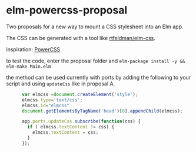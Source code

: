 # elm-powercss-proposal

Two proposals for a new way to mount a CSS stylesheet into an Elm app. 

The CSS can be generated with a tool like [rtfeldman/elm-css](https://github.com/rtfeldman/elm-css).

inspiration: [PowerCSS](http://powercss.org/)

to test the code, enter the proposal folder and `elm-package install -y && elm-make Main.elm`

the method can be used currently with ports by adding the following to your script and using `updateCss` like in proposal A. 


```javascript
      var elmcss =document.createElement('style');
      elmcss.type='text/css';
      elmcss.id="elmcss"
      document.getElementsByTagName('head')[0].appendChild(elmcss);

      app.ports.updateCss.subscribe(function(css) {
        if ( elmcss.textContent != css) {
          elmcss.textContent = css;
        }
      });
```
